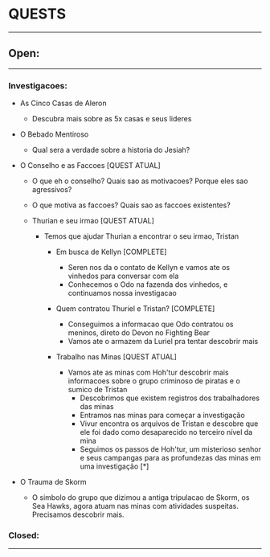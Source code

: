 # QUESTS
----

## Open:
----
### Investigacoes:
 - As Cinco Casas de Aleron
    - Descubra mais sobre as 5x casas e seus lideres

 - O Bebado Mentiroso
    - Qual sera a verdade sobre a historia do Jesiah?

- O Conselho e as Faccoes [QUEST ATUAL]
    - O que eh o conselho? Quais sao as motivacoes? Porque eles sao agressivos?
    - O que motiva as faccoes? Quais sao as faccoes existentes?

    - Thurian e seu irmao [QUEST ATUAL]
        - Temos que ajudar Thurian a encontrar o seu irmao, Tristan

            - Em busca de Kellyn [COMPLETE]
                - Seren nos da o contato de Kellyn e vamos ate os vinhedos para conversar com ela
                - Conhecemos o Odo na fazenda dos vinhedos, e continuamos nossa investigacao

            - Quem contratou Thuriel e Tristan? [COMPLETE]
                - Conseguimos a informacao que Odo contratou os meninos, direto do Devon no Fighting Bear
                - Vamos ate o armazem da Luriel pra tentar descobrir mais
            
            - Trabalho nas Minas [QUEST ATUAL]
                - Vamos ate as minas com Hoh'tur descobrir mais informacoes sobre o grupo criminoso de piratas e o sumico de Tristan
                    - Descobrimos que existem registros dos trabalhadores das minas
                    - Entramos nas minas para começar a investigação
                    - Vivur encontra os arquivos de Tristan e descobre que ele foi dado como desaparecido no terceiro nível da mina
                    - Seguimos os passos de Hoh'tur, um misterioso senhor e seus campangas para as profundezas das minas em uma investigação [*]
                        

- O Trauma de Skorm
    - O simbolo do grupo que dizimou a antiga tripulacao de Skorm, os Sea Hawks, agora atuam nas minas com atividades suspeitas. Precisamos descobrir mais.

### Closed:
----
